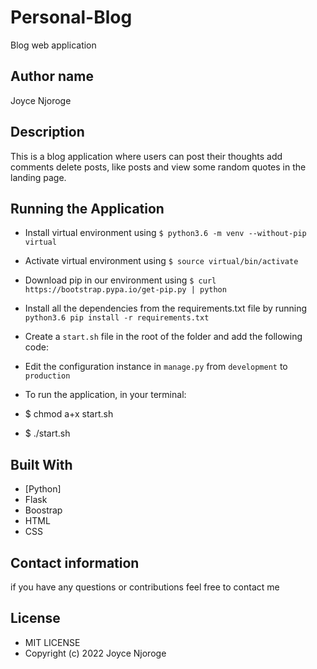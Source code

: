 # Personal-Blog
Blog web application

## Author name
Joyce Njoroge 

## Description 
This is a blog application where users can post their thoughts add comments delete posts, like posts and view some random quotes in the landing page.

## Running the Application
* Install virtual environment using `$ python3.6 -m venv --without-pip virtual`
* Activate virtual environment using `$ source virtual/bin/activate`
* Download pip in our environment using `$ curl https://bootstrap.pypa.io/get-pip.py | python`
* Install all the dependencies from the requirements.txt file by running `python3.6 pip install -r requirements.txt`
* Create a `start.sh` file in the root of the folder and add the following code:

* Edit the configuration instance in `manage.py` from `development` to `production`
* To run the application, in your terminal:
* $ chmod a+x start.sh
* $ ./start.sh

## Built With

* [Python]
* Flask
* Boostrap
* HTML
* CSS

## Contact information
if you have any questions or contributions feel free to contact me

## License
* MIT LICENSE
* Copyright (c) 2022 Joyce Njoroge


